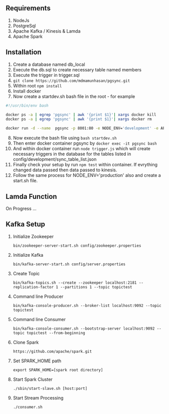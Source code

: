 ## Requirements

1. NodeJs
2. PostgreSql
3. Apache Kafka / Kinesis & Lamda
4. Apache Spark

## Installation

1. Create a database named db_local
2. Execute the db.sql to create necessary table named members
3. Execute the trigger in trigger.sql
4. `git clone https://github.com/mdmamunhasan/pgsync.git` 
5. Within root `npm install`
6. Install docker
7. Now create a startdev.sh bash file in the root - for example

```bash
#!/usr/bin/env bash

docker ps -a | egrep 'pgsync' | awk '{print $1}'| xargs docker kill
docker ps -a | egrep 'pgsync' | awk '{print $1}'| xargs docker rm

docker run -d --name  pgsync -p 8001:80 -e NODE_ENV='development' -e APP_NAME='core' -e STREAM_NAME='pgsync' -e PGHOST='tonic-core-db.ckvp0ck3llgr.ap-southeast-1.rds.amazonaws.com' -e PGUSER="tcapi_admin" -e PGPASSWORD="SomeSecretPassword" -e PGPORT=5432 -e PGDATABASE="tonic_core" -e AWS_ACCESS_KEY_ID='[YOUR AWS_ACCESS_KEY_ID]' -e AWS_SECRET_ACCESS_KEY='[YOUR AWS_SECRET_ACCESS_KEY]' -v /var/run/docker.sock:/var/run/docker.sock -v $(pwd):/app mmnhsn/pgsync
```
8. Now execute the bash file using ```bash startdev.sh```
9. Then enter docker container pgsync by ```docker exec -it pgsync bash``` 
10. And within docker container run ```node trigger.js``` which will create necessary triggers in the database for the tables listed in config/development/sync_table_list.json
11. Finally check your setup by run ```npm test``` within container. If evrything changed data passed then data passed to kinesis.
12. Follow the same process for NODE_ENV='production' also and create a start.sh file.

## Lamda Function

On Progress ...

## Kafka Setup

1. Initialize Zookeeper 
    
    `bin/zookeeper-server-start.sh config/zookeeper.properties`
    
2. Initialize Kafka 

    `bin/kafka-server-start.sh config/server.properties`
    
3. Create Topic

    `bin/kafka-topics.sh --create --zookeeper localhost:2181 --replication-factor 1 --partitions 1 --topic topictest`
    
3. Command line Producer

    `bin/kafka-console-producer.sh --broker-list localhost:9092 --topic topictest`
    
4. Command line Consumer

    `bin/kafka-console-consumer.sh --bootstrap-server localhost:9092 --topic topictest --from-beginning`
    
5. Clone Spark

    `https://github.com/apache/spark.git`
    
6. Set SPARK_HOME path

    `export SPARK_HOME=[spark root directory]`

7. Start Spark Cluster

    `./sbin/start-slave.sh [host:port]`
    
8. Start Stream Processing

    `./consumer.sh`
